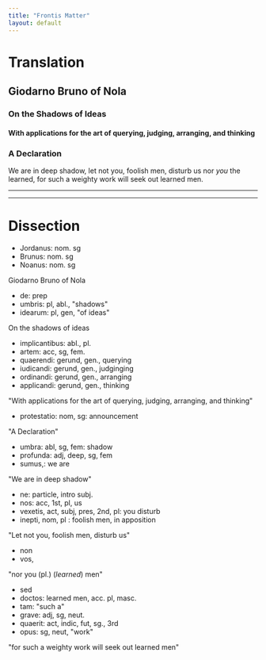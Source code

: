 ```yaml
---
title: "Frontis Matter"
layout: default
---
```


# Translation

## Giodarno Bruno of Nola

### On the Shadows of Ideas

#### With applications for the art of querying, judging, arranging, and thinking

### A Declaration

We are in deep shadow, let not you, foolish men, disturb us nor *you* the
learned, for such a weighty work will seek out learned men.

----
----

# Dissection

* Jordanus: nom. sg
* Brunus:  nom. sg
* Noanus: nom. sg

Giodarno Bruno of Nola

* de: prep
* umbris: pl, abl., "shadows"
* idearum: pl, gen, "of ideas"

On the shadows of ideas

* implicantibus: abl., pl.
* artem: acc, sg, fem.
* quaerendi: gerund, gen., querying
* iudicandi: gerund, gen., judginging
* ordinandi: gerund, gen., arranging
* applicandi: gerund, gen., thinking

"With applications for the art of querying, judging, arranging, and
thinking"

* protestatio: nom, sg: announcement

"A Declaration"

* umbra:  abl, sg, fem: shadow
* profunda: adj, deep, sg, fem
* sumus,: we are

"We are in deep shadow"

* ne: particle, intro subj. 
* nos: acc, 1st, pl, us
* vexetis, act, subj, pres, 2nd, pl: you disturb
* inepti, nom, pl : foolish men, in apposition

"Let not you, foolish men, disturb us"

* non
* vos,

"nor you (pl.) (*learned*) men"

* sed
* doctos: learned men, acc. pl, masc.
* tam: "such a"
* grave: adj, sg, neut.
* quaerit:  act, indic, fut, sg., 3rd
* opus: sg, neut, "work"

"for such a weighty work will seek out learned men"
